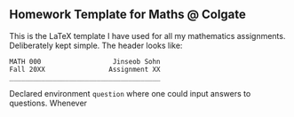 ## Homework Template for Maths @ Colgate

This is the LaTeX template I have used for all my mathematics assignments. 
Deliberately kept simple. The header looks like:

```
MATH 000                  Jinseob Sohn
Fall 20XX                Assignment XX
______________________________________
```
Declared environment ```question``` where one could input answers to questions. Whenever 